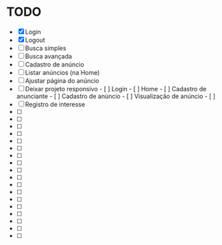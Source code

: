 # TODO

- [x] Login
- [x] Logout
- [ ] Busca simples
- [ ] Busca avançada
- [ ] Cadastro de anúncio
- [ ] Listar anúncios (na Home)
- [ ] Ajustar página do anúncio
- [ ] Deixar projeto responsivo
      - [ ] Login
      - [ ] Home
      - [ ] Cadastro de anunciante
      - [ ] Cadastro de anúncio
      - [ ] Visualização de anúncio
      - [ ] 
- [ ] Registro de interesse
- [ ] 
- [ ]
- [ ]
- [ ]
- [ ]
- [ ]
- [ ]
- [ ]
- [ ]
- [ ]
- [ ]
- [ ]
- [ ]
- [ ]
- [ ]
- [ ]
- [ ]
- [ ]